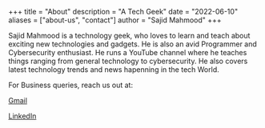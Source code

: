 +++
title = "About"
description = "A Tech Geek"
date = "2022-06-10"
aliases = ["about-us", "contact"]
author = "Sajid Mahmood"
+++

Sajid Mahmood is a technology geek, who loves to learn and teach about exciting new technologies and gadgets. He is also an avid Programmer and Cybersecurity enthusiast. He runs a YouTube channel where he teaches things ranging from general technology to cybersecurity. He also covers latest technology trends and news hapenning in the tech World.

For Business queries, reach us out at:

[Gmail](sajidmahmood.dev@gmail.com) 

[LinkedIn](https://www.linkedin.com/in/smdotdev)
